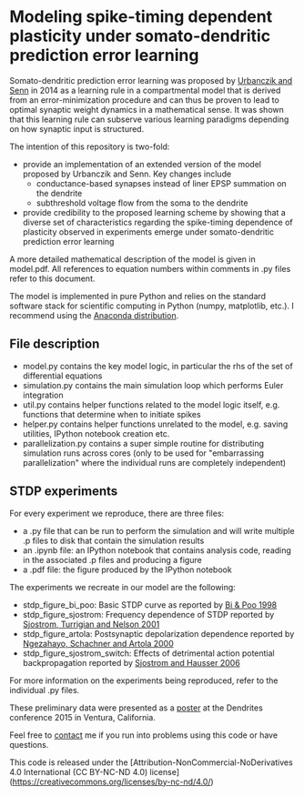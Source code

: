 # Modeling spike-timing dependent plasticity under somato-dendritic prediction error learning

Somato-dendritic prediction error learning was proposed by [Urbanczik and Senn](http://www.ncbi.nlm.nih.gov/pubmed/24507189) in 2014 as a learning rule in a compartmental model that is derived from an error-minimization procedure and can thus be proven to lead to optimal synaptic weight dynamics in a mathematical sense. It was shown that this learning rule can subserve various learning paradigms depending on how synaptic input is structured. 

The intention of this repository is two-fold:
* provide an implementation of an extended version of the model proposed by Urbanczik and Senn. Key changes include
  * conductance-based synapses instead of liner EPSP summation on the dendrite
  * subthreshold voltage flow from the soma to the dendrite
* provide credibility to the proposed learning scheme by showing that a diverse set of characteristics regarding the spike-timing dependence of plasticity observed in experiments emerge under somato-dendritic prediction error learning

A more detailed mathematical description of the model is given in model.pdf. All references to equation numbers within comments in .py files refer to this document.

The model is implemented in pure Python and relies on the standard software stack for scientific computing in Python (numpy, matplotlib, etc.). I recommend using the [Anaconda distribution](https://store.continuum.io/cshop/anaconda/).

## File description
* model.py contains the key model logic, in particular the rhs of the set of differential equations
* simulation.py contains the main simulation loop which performs Euler integration
* util.py contains helper functions related to the model logic itself, e.g. functions that determine when to initiate spikes
* helper.py contains helper functions unrelated to the model, e.g. saving utilities, IPython notebook creation etc.
* parallelization.py contains a super simple routine for distributing simulation runs across cores (only to be used for "embarrassing parallelization" where the individual runs are completely independent)

## STDP experiments
For every experiment we reproduce, there are three files: 
* a .py file that can be run to perform the simulation and will write multiple .p files to disk that contain the simulation results
* an .ipynb file: an IPython notebook that contains analysis code, reading in the associated .p files and producing a figure
* a .pdf file: the figure produced by the IPython notebook

The experiments we recreate in our model are the following:
* stdp_figure_bi_poo: Basic STDP curve as reported by [Bi & Poo 1998](http://www.ncbi.nlm.nih.gov/pubmed/9852584)
* stdp_figure_sjostrom: Frequency dependence of STDP reported by [Sjostrom, Turrigian and Nelson 2001](http://www.ncbi.nlm.nih.gov/pubmed/11754844)
* stdp_figure_artola: Postsynaptic depolarization dependence reported by [Ngezahayo, Schachner and Artola 2000](http://www.ncbi.nlm.nih.gov/pubmed/10729325)
* stdp_figure_sjostrom_switch: Effects of detrimental action potential backpropagation reported by [Sjostrom and Hausser 2006](http://www.ncbi.nlm.nih.gov/pubmed/16846857)

For more information on the experiments being reproduced, refer to the individual .py files.

These preliminary data were presented as a [poster](http://dspicher.github.io/pages/dendrites15.html) at the Dendrites conference 2015 in Ventura, California.

Feel free to [contact](http://www.physio.unibe.ch/~spicher/) me if you run into problems using this code or have questions.

This code is released under the [Attribution-NonCommercial-NoDerivatives 4.0 International (CC BY-NC-ND 4.0) license]
(https://creativecommons.org/licenses/by-nc-nd/4.0/)
